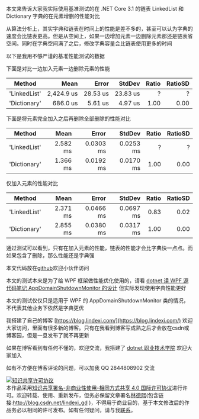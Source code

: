 
本文来告诉大家我实际使用基准测试的在 .NET Core 3.1 的链表 LinkedList 和 Dictionary 字典的在元素增删的性能对比

<!--more-->


<!-- 发布 -->

从算法分析上，其实字典和链表在时间上的性能是差不多的，甚至可以认为字典的速度会比链表更高。但是从空间上，如果一边增加元素一边删除元素那还是链表省空间。同时在字典空间满了之后，修改字典容量会比链表使用更多的时间

以下是我用不够严谨的基准性能测试的数据

下面是对比一边加入元素一边删除元素的性能

|             Method |       Mean |    Error |   StdDev | Ratio | RatioSD |
|------------------- |-----------:|---------:|---------:|------:|--------:|
| 'LinkedList' | 2,424.9 us | 28.53 us | 23.83 us |     ? |       ? |
| 'Dictionary' |   686.0 us |  5.61 us |  4.97 us |  1.00 |    0.00 |


下面是将元素完全加入之后再删除全部删除的性能对比

|                Method |     Mean |     Error |    StdDev | Ratio | RatioSD |
|---------------------- |---------:|----------:|----------:|------:|--------:|
| 'LinkedList' | 2.582 ms | 0.0303 ms | 0.0253 ms |     ? |       ? |
| 'Dictionary' | 1.366 ms | 0.0192 ms | 0.0170 ms |  1.00 |    0.00 |

仅加入元素的性能对比

|        Method |     Mean |     Error |    StdDev | Ratio | RatioSD |
|-------------- |---------:|----------:|----------:|------:|--------:|
| 'LinkedList' | 2.371 ms | 0.0466 ms | 0.0697 ms |  0.83 |    0.02 |
| 'Dictionary' | 2.855 ms | 0.0380 ms | 0.0317 ms |  1.00 |    0.00 |

通过测试可以看到，只有在加入元素的性能，链表的性能才会比字典快一点点。而如果包含了删除，那么性能还是字典强

本文代码放在[github](https://github.com/lindexi/lindexi_gd/tree/aa1ba2b209cd484e9b17d2fe43102f5e7e1fc3e5/HurnabahearwhawJehearhefena)欢迎小伙伴访问

本文的测试本来是为了给 WPF 框架做性能优化使用的，请看 [dotnet 读 WPF 源代码笔记 AppDomainShutdownMonitor 的设计](https://blog.lindexi.com/post/dotnet-%E8%AF%BB-WPF-%E6%BA%90%E4%BB%A3%E7%A0%81%E7%AC%94%E8%AE%B0-AppDomainShutdownMonitor-%E7%9A%84%E8%AE%BE%E8%AE%A1.html ) 但实际发现使用字典性能更好

本文的测试仅仅只是适用于 WPF 的 AppDomainShutdownMonitor 类的情况，不代表其他业务下依然是字典更优



我搭建了自己的博客 [https://blog.lindexi.com/](https://blog.lindexi.com/) 欢迎大家访问，里面有很多新的博客。只有在我看到博客写成熟之后才会放在csdn或博客园，但是一旦发布了就不再更新

如果在博客看到有任何不懂的，欢迎交流，我搭建了 [dotnet 职业技术学院](https://t.me/dotnet_campus) 欢迎大家加入

如有不方便在博客评论的问题，可以加我 QQ 2844808902 交流

<a rel="license" href="http://creativecommons.org/licenses/by-nc-sa/4.0/"><img alt="知识共享许可协议" style="border-width:0" src="https://licensebuttons.net/l/by-nc-sa/4.0/88x31.png" /></a><br />本作品采用<a rel="license" href="http://creativecommons.org/licenses/by-nc-sa/4.0/">知识共享署名-非商业性使用-相同方式共享 4.0 国际许可协议</a>进行许可。欢迎转载、使用、重新发布，但务必保留文章署名[林德熙](http://blog.csdn.net/lindexi_gd)(包含链接:http://blog.csdn.net/lindexi_gd )，不得用于商业目的，基于本文修改后的作品务必以相同的许可发布。如有任何疑问，请与我[联系](mailto:lindexi_gd@163.com)。